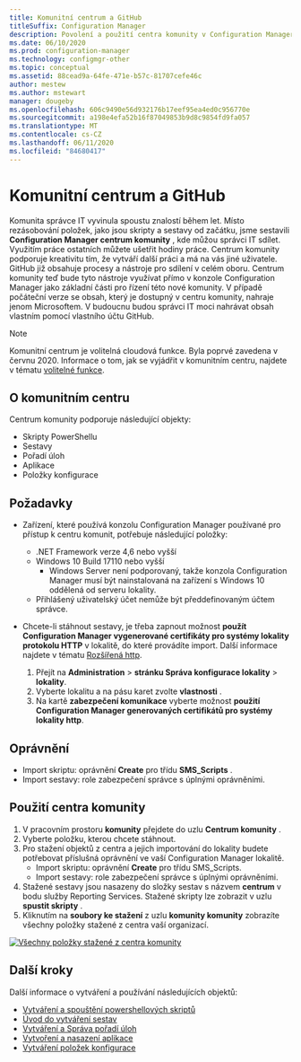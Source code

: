 ```yaml
---
title: Komunitní centrum a GitHub
titleSuffix: Configuration Manager
description: Povolení a použití centra komunity v Configuration Manager
ms.date: 06/10/2020
ms.prod: configuration-manager
ms.technology: configmgr-other
ms.topic: conceptual
ms.assetid: 88cead9a-64fe-471e-b57c-81707cefe46c
author: mestew
ms.author: mstewart
manager: dougeby
ms.openlocfilehash: 606c9490e56d932176b17eef95ea4ed0c956770e
ms.sourcegitcommit: a198e4efa52b16f87049853b9d8c9854fd9fa057
ms.translationtype: MT
ms.contentlocale: cs-CZ
ms.lasthandoff: 06/11/2020
ms.locfileid: "84680417"
---
```

# <a name="community-hub-and-github"></a>Komunitní centrum a GitHub
<!--3555935, 3555936-->

Komunita správce IT vyvinula spoustu znalostí během let. Místo rezásobování položek, jako jsou skripty a sestavy od začátku, jsme sestavili **Configuration Manager centrum komunity** , kde můžou správci IT sdílet. Využitím práce ostatních můžete ušetřit hodiny práce. Centrum komunity podporuje kreativitu tím, že vytváří další práci a má na vás jiné uživatele. GitHub již obsahuje procesy a nástroje pro sdílení v celém oboru. Centrum komunity teď bude tyto nástroje využívat přímo v konzole Configuration Manager jako základní části pro řízení této nové komunity. V případě počáteční verze se obsah, který je dostupný v centru komunity, nahraje jenom Microsoftem. V budoucnu budou správci IT moci nahrávat obsah vlastním pomocí vlastního účtu GitHub.

> [!Note]  
> Komunitní centrum je volitelná cloudová funkce. Byla poprvé zavedena v červnu 2020. Informace o tom, jak se vyjádřit v komunitním centru, najdete v tématu [volitelné funkce](install-in-console-updates.md#bkmk_options).

## <a name="about-community-hub"></a>O komunitním centru

Centrum komunity podporuje následující objekty:
- Skripty PowerShellu
- Sestavy
- Pořadí úloh
- Aplikace
- Položky konfigurace  

## <a name="prerequisites"></a>Požadavky

- Zařízení, které používá konzolu Configuration Manager používané pro přístup k centru komunit, potřebuje následující položky:
   - .NET Framework verze 4,6 nebo vyšší
   - Windows 10 Build 17110 nebo vyšší
      - Windows Server není podporovaný, takže konzola Configuration Manager musí být nainstalovaná na zařízení s Windows 10 oddělená od serveru lokality.
   - Přihlášený uživatelský účet nemůže být předdefinovaným účtem správce.

- Chcete-li stáhnout sestavy, je třeba zapnout možnost **použít Configuration Manager vygenerované certifikáty pro systémy lokality protokolu HTTP** v lokalitě, do které provádíte import. Další informace najdete v tématu [Rozšířená http](/sccm/core/plan-design/hierarchy/enhanced-http).
   1. Přejít na **Administration**  >  **stránku Správa konfigurace lokality**  >  **lokality**.
   1. Vyberte lokalitu a na pásu karet zvolte **vlastnosti** .
   1. Na kartě **zabezpečení komunikace** vyberte možnost **použití Configuration Manager generovaných certifikátů pro systémy lokality http**.

## <a name="permissions"></a>Oprávnění

- Import skriptu: oprávnění **Create** pro třídu **SMS_Scripts** .
- Import sestavy: role zabezpečení správce s úplnými oprávněními.


## <a name="use-the-community-hub"></a>Použití centra komunity

1. V pracovním prostoru **komunity** přejdete do uzlu **Centrum komunity** .
1. Vyberte položku, kterou chcete stáhnout.
1. Pro stažení objektů z centra a jejich importování do lokality budete potřebovat příslušná oprávnění ve vaší Configuration Manager lokalitě.
    - Import skriptu: oprávnění **Create** pro třídu SMS_Scripts.
    - Import sestavy: role zabezpečení správce s úplnými oprávněními.
1. Stažené sestavy jsou nasazeny do složky sestav s názvem **centrum** v bodu služby Reporting Services. Stažené skripty lze zobrazit v uzlu **spustit skripty** .
1. Kliknutím na **soubory ke stažení** z uzlu **komunity komunity** zobrazíte všechny položky stažené z centra vaší organizací.

[![Všechny položky stažené z centra komunity](./media/3555935-community-hub-downloads.png)](./media/3555935-community-hub-downloads.png#lightbox)


## <a name="next-steps"></a>Další kroky

Další informace o vytváření a používání následujících objektů:

- [Vytváření a spouštění powershellových skriptů](../../../apps/deploy-use/create-deploy-scripts.md)
- [Úvod do vytváření sestav](introduction-to-reporting.md)
- [Vytváření a Správa pořadí úloh](../../../osd/deploy-use/manage-task-sequences-to-automate-tasks.md)
- [Vytvoření a nasazení aplikace](../../../apps/get-started/create-and-deploy-an-application.md)
- [Vytváření položek konfigurace](../../../compliance/deploy-use/create-configuration-items.md)